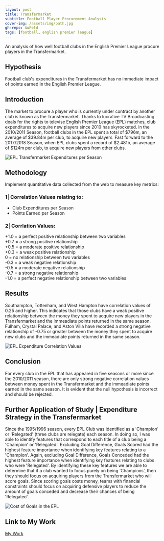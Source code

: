 ```yaml
---
layout: post
title: Transfermarket
subtitle: Football Player Procurement Analysis 
cover-img: /assets/img/path.jpg
gh-repo: AuFeld
tags: [football, english premier league]
---
```


An analysis of how well football clubs in the English Premier League procure players in the Transfermarket.


## Hypothesis

Football club's expenditures in the Transfermarket has no immediate impact of points earned in the English Premier League. 


## Introduction

The market to procure a player who is currently under contract by another club is known as the Transfermarket. Thanks to lucrative TV Broadcasting deals for the rights to televise 
English Premier League (EPL) matches, club expenditures to acquire new players since 2010 has skyrocketed.  In the 2010/2011 Season, football clubs in the EPL spent a total of 
$796m, an average of $39.84m per club, to acquire new players. Fast forward to the 2017/2018 Season, when EPL clubs spent a record of $2.481b, an average of $124m per club, to 
acquire new players from other clubs.

![EPL Transfermarket Expenditures per Season](https://miro.medium.com/max/790/1*Eljiu83E74Zd7ZTpBLiUKA.png)


## Methodology

Implement quantitative data collected from the web to measure key metrics:

### 1| Correlation Values relating to:
- Club Expenditures per Season
- Points Earned per Season

### 2| Corrlation Values:
+1.0 = a perfect positive relationship between two variables  <br>
+0.7 = a strong positive relationship  <br>
+0.5 = a moderate positive relationship  <br>
+0.3 = a weak positive relationship  <br>
   0 = no relationship between two variables  <br>
-0.3 = a weak negative relationship  <br>
-0.5 = a moderate negative relationship  <br>
-0.7 = a strong negative relationship  <br>
-1.0 = a perfect negative relationship between two variables  <br>


## Results

Southampton, Tottenham, and West Hampton have correlation values of 0.25 and higher. This indicates that those clubs have a weak positive relationship between the money they spent 
to acquire new players in the Transfermarket and the immeadiate points returned in the same season. Fulham, Crystal Palace, and Aston Villa have recorded a strong negative
relationship of -0.75 or greater between the money they spent to acquire new clubs and the immeadiate points returned in the same season. 

![EPL Expenditure Correlation Values](https://miro.medium.com/max/950/1*SxdtbtJL6qd54DWd94xgIw.png)


## Conclusion

For every club in the EPL that has appeared in five seasons or more since the 2010/2011 season, there are only strong negative correlation values between money spent in the Transfermarket and the immeadiate points earned in the same season. It is evident that the null hypothesis is incorrect and should be rejected.  


## Further Application of Study | Expenditure Strategy in the Transfermarket

Since the 1995/1996 season, every EPL Club was identified as a 'Champion' or 'Relegated' (three clubs are relegate) each season. In doing so, I was able to identify features that
correspond to each title of a club being a 'Champion' or 'Relegated'. Excluding Goal Difference, Goals Scored had the highest feature importance when identifying key features
relating to a 'Champion'. Again, excluding Goal Difference, Goals Conceded had the highest feature importance when identifying key features relating to clubs who were 'Relegated'. 
By identifying these key features we are able to determine that if a club wanted to focus purely on being 'Champions', then they should focus on acquiring players from the
Transfermarket who will score goals. Since scoring goals costs money, teams with financial constraints should focus on acquiring defensive players to reduce the amount of goals
conceded and decrease their chances of being 'Relegated'.

![Cost of Goals in the EPL](https://miro.medium.com/max/1400/1*S660ehGKfSyTzGjdQBy3xA.png)


## Link to My Work

[My Work](https://github.com/AuFeld/Transfermarket)
 
